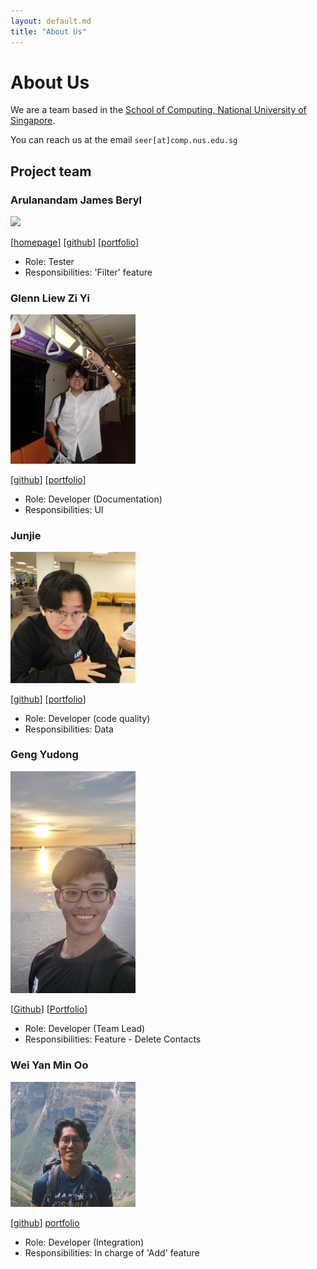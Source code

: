 ```yaml
---
layout: default.md
title: "About Us"
---
```


# About Us

We are a team based in the [School of Computing, National University of Singapore](http://www.comp.nus.edu.sg).

You can reach us at the email `seer[at]comp.nus.edu.sg`

## Project team

### Arulanandam James Beryl

<img src="images/jamesberyl.png" width="200px">

[[homepage](http://www.comp.nus.edu.sg/~damithch)]
[[github](https://github.com/jamesberyl)]
[[portfolio](team/jamesberyl.md)]

* Role: Tester
* Responsibilities: 'Filter' feature

### Glenn Liew Zi Yi

<img src="images/glennliew.png" width="200px">

[[github](http://github.com/glennliew)]
[[portfolio](team/glennliew.md)]

* Role: Developer (Documentation)
* Responsibilities: UI

### Junjie

<img src="images/junjie.png" width="200px">

[[github](http://github.com/grassheadd)] [[portfolio](team/junjie.md)]

* Role: Developer (code quality)
* Responsibilities: Data

### Geng Yudong

<img src="images/gengyudong.png" width="200px">

[[Github](http://github.com/gengyudong)]
[[Portfolio](team/gengyudong.md)]

* Role: Developer (Team Lead)
* Responsibilities: Feature - Delete Contacts

### Wei Yan Min Oo

<img src="images/weiyanminoo.png" width="200px">

[[github](http://github.com/weiyanminoo)]
[portfolio](team/weiyanminoo.md)

* Role: Developer (Integration)
* Responsibilities: In charge of 'Add' feature
